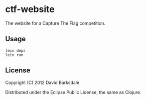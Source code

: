 # ctf-website

The website for a Capture The Flag competition.

## Usage

    lein deps
    lein run

## License

Copyright (C) 2012  David Barksdale

Distributed under the Eclipse Public License, the same as Clojure.

